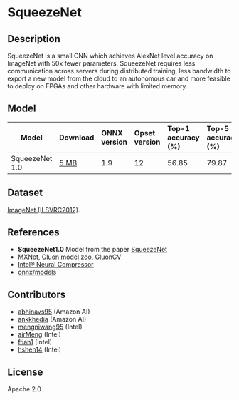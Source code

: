 <!--- SPDX-License-Identifier: Apache-2.0 -->

# SqueezeNet

## Description

SqueezeNet is a small CNN which achieves AlexNet level accuracy on ImageNet with
50x fewer parameters. SqueezeNet requires less communication across servers
during distributed training, less bandwidth to export a new model from the cloud
to an autonomous car and more feasible to deploy on FPGAs and other hardware
with limited memory.

## Model

|Model          |Download                               | ONNX version  |Opset version  |Top-1 accuracy (%) |Top-5 accuracy (%) |
|---------------|:--------------------------------------|:--------------|:--------------|:------------------|:------------------|
|SqueezeNet 1.0 | [5 MB](squeezenet1.0-12.onnx)         |  1.9          | 12            |56.85              |79.87              |

## Dataset

[ImageNet (ILSVRC2012)](http://www.image-net.org/challenges/LSVRC/2012/).

## References

* **SqueezeNet1.0** Model from the paper [SqueezeNet](https://arxiv.org/abs/1602.07360)
* [MXNet](http://mxnet.incubator.apache.org),
  [Gluon model zoo](https://cv.gluon.ai/model_zoo/index.html),
  [GluonCV](https://gluon-cv.mxnet.io)
* [Intel® Neural Compressor](https://github.com/intel/neural-compressor)
* [onnx/models](https://github.com/onnx/models)

## Contributors

* [abhinavs95](https://github.com/abhinavs95) (Amazon AI)
* [ankkhedia](https://github.com/ankkhedia) (Amazon AI)
* [mengniwang95](https://github.com/mengniwang95) (Intel)
* [airMeng](https://github.com/airMeng) (Intel)
* [ftian1](https://github.com/ftian1) (Intel)
* [hshen14](https://github.com/hshen14) (Intel)

## License

Apache 2.0
